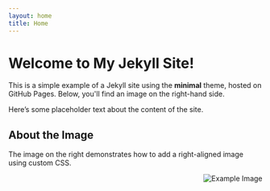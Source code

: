 ```yaml
---
layout: home
title: Home
---
```


# Welcome to My Jekyll Site!

This is a simple example of a Jekyll site using the **minimal** theme, hosted on GitHub Pages. Below, you'll find an image on the right-hand side.

Here’s some placeholder text about the content of the site.

## About the Image

The image on the right demonstrates how to add a right-aligned image using custom CSS.

![Example Image](https://via.placeholder.com/200 "Right Aligned Image")

<style>
    img {
        float: right;
        margin: 0 0 10px 10px;
    }
</style>
